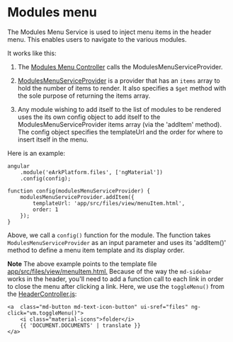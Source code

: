 # Modules menu

The Modules Menu Service is used to inject menu items in the header menu. This enables users to navigate to the various 
modules.

It works like this:

1. The [Modules Menu Controller](/app/src/header/ModulesMenuController.js) calls the ModulesMenuServiceProvider.

2. [ModulesMenuServiceProvider](/app/src/header/modulesMenuService.js) is a provider that has an `items` array to hold 
the number of items to render. It also specifies a `$get` method with the sole purpose of returning the items array. 

3. Any module wishing to add itself to the list of modules to be rendered uses the its own config object to add itself 
to the ModulesMenuServiceProvider items array (via the 'addItem' method).
The config object specifies the templateUrl and the order for where to insert itself in the menu.

Here is an example:

```
angular
    .module('eArkPlatform.files', ['ngMaterial'])
    .config(config);

function config(modulesMenuServiceProvider) {
    modulesMenuServiceProvider.addItem({
        templateUrl: 'app/src/files/view/menuItem.html',
        order: 1
    });
}
```

Above, we call a `config()` function for the module.
The function takes `ModulesMenuServiceProvider` as an input parameter and uses its 'addItem()' method to define a menu 
item template and its display order.

**Note** The above example points to the template file [app/src/files/view/menuItem.html.](/app/src/files/view/menuItem.html)
Because of the way the `md-sidebar` works in the header, you'll need to add a function call to each link in order to 
close the menu after clicking a link.
Here, we use the `toggleMenu()` from the [HeaderController.js](/app/src/header/HeaderController.js):
```
<a  class="md-button md-text-icon-button" ui-sref="files" ng-click="vm.toggleMenu()">
    <i class="material-icons">folder</i>
    {{ 'DOCUMENT.DOCUMENTS' | translate }}
</a>
```
